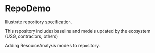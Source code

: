 # RepoDemo
Illustrate repository specification.

This repository includes baseline and models updated by the ecosystem (USG, contractors, others)

Adding ResourceAnalysis models to repository.
